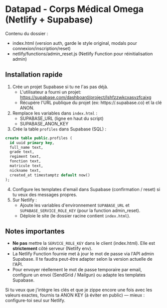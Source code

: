 # Datapad - Corps Médical Omega (Netlify + Supabase)

Contenu du dossier :
- index.html (version auth, garde le style original, modals pour connexion/inscription/reset)
- netlify/functions/admin_reset.js (Netlify Function pour réinitialisation admin)

## Installation rapide
1. Crée un projet Supabase si tu ne l'as pas déjà.
   - L'utilisateur a fourni un projet: https://supabase.com/dashboard/project/lshfzzwkcxasvzfcaixg
   - Récupère l'URL publique du projet (ex: https://<ref>.supabase.co) et la clé ANON.
2. Remplace les variables dans `index.html` :
   - SUPABASE_URL (ligne en haut du script)
   - SUPABASE_ANON_KEY
3. Crée la table `profiles` dans Supabase (SQL) :

```sql
create table public.profiles (
  id uuid primary key,
  full_name text,
  grade text,
  regiment text,
  fonction text,
  matricule text,
  nickname text,
  created_at timestamptz default now()
);
```

4. Configure les templates d'email dans Supabase (confirmation / reset) si tu veux des messages propres.
5. Sur Netlify :
   - Ajoute les variables d'environnement `SUPABASE_URL` et `SUPABASE_SERVICE_ROLE_KEY` (pour la function admin_reset).
   - Déploie le site (le dossier racine contient `index.html`).

## Notes importantes
- **Ne pas** mettre la `SERVICE_ROLE_KEY` dans le client (index.html). Elle est **strictement** côté serveur (Netlify env).
- La Netlify Function fournie met à jour le mot de passe via l'API admin Supabase. Il te faudra peut-être adapter selon la version actuelle de l'API.
- Pour envoyer réellement le mot de passe temporaire par email, configure un envoi (SendGrid / Mailgun) ou adapte les templates Supabase.

Si tu veux que j'intègre les clés et que je zippe encore une fois avec les valeurs exactes, fournis ta ANON KEY (à éviter en public) — mieux : configure-toi seul sur Netlify.

